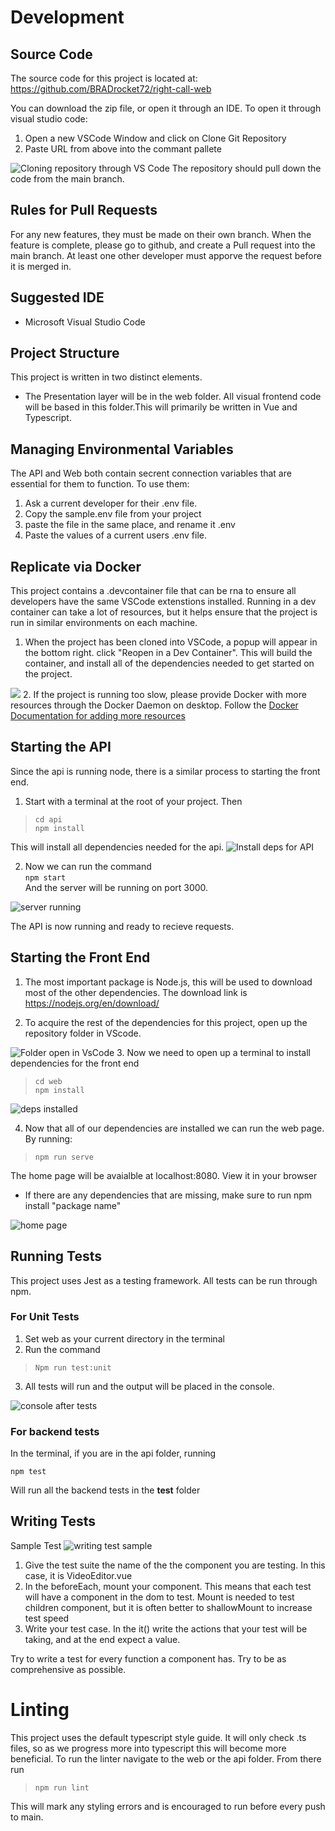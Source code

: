 # Development
## Source Code
The source code for this project is located at:<br>
 <a href="https://github.com/BRADrocket72/right-call-web">https://github.com/BRADrocket72/right-call-web</a>

 You can download the zip file, or open it through an IDE. To open it through visual studio code:<br>
 1. Open a new VSCode Window and click on Clone Git Repository
 2. Paste URL from above into the commant pallete
<img src='./Assets/clone_repo_dev.png' alt="Cloning repository through VS Code">
 The repository should pull down the code from the main branch.<br>

 ## Rules for Pull Requests
 For any new features, they must be made on their own branch. When the feature is complete, please go to github, and create a Pull request into the main branch. At least one other developer must apporve the request before it is merged in.


## Suggested IDE
-  Microsoft Visual Studio Code 

## Project Structure
This project is written in two distinct elements.
- The Presentation layer will be in the web folder. All visual frontend code will be based in this folder.This will primarily be written in Vue and Typescript.

## Managing Environmental Variables
The API and Web both contain secrent connection variables that are essential for them to function. To use them:
1. Ask a current developer for their .env file.
2. Copy the sample.env file from your project
3. paste the file in the same place, and rename it .env
4. Paste the values of a current users .env file.

## Replicate via Docker
This project contains a .devcontainer file that can be rna to ensure all developers have the same VSCode extenstions installed. Running in a dev container can take a lot of resources, but it helps ensure that the project is run in similar environments on each machine.

1. When the project has been cloned into VSCode, a popup will appear in the bottom right. click "Reopen in a Dev Container".
This will build the container, and install all of the dependencies needed to get started on the project.
<img src="../Documentation/Assets/start_in_dev_container.png">
2. If the project is running too slow, please provide Docker with more resources through the Docker Daemon on desktop. Follow the <a href="https://docs.docker.com/config/containers/resource_constraints/"> Docker Documentation for adding more resources</a>

## Starting the API
Since the api is running node, there is a similar process to starting the front end.

1. Start with a terminal at the root of your project. Then <br>
>   `cd api`<br>
    `npm install` <br>
>
This will install all dependencies needed for the api.
<img src="../Documentation\Assets\deps_for_api.png" alt="Install deps for API">

2. Now we can run the command<br>
    `npm start`<br>
And the server will be running on port 3000.
<img src="../Documentation\Assets\server_started.png" alt="server running">

The API is now running and ready to recieve requests.



## Starting the Front End
1. The most important package is Node.js, this will be used to download most of the other dependencies. The download link is https://nodejs.org/en/download/

2. To acquire the rest of the dependencies for this project, open up the repository folder in VScode.

<img src ="../Documentation\Assets\open_in_vscode.png" alt="Folder open in VsCode" >
3. Now we need to open up a terminal to install dependencies for the front end

>`cd web`<br>
`npm install`

<img src="../Documentation\Assets\install_deps.png" alt="deps installed">

4. Now that all of our dependencies are installed we can run the web page.<br>
By running:<br>
>`npm run serve`

The home page will be avaialble at localhost:8080. View it in your browser<br>
- If there are any dependencies that are missing, make sure to run npm install "package name"
<img src = "..\Documentation\Assets\home_page.png" alt="home page">


## Running Tests
This project uses Jest as a testing framework. All tests can be run through npm.
 ### For Unit Tests
 1. Set web as your current directory in the terminal
 2. Run the command <br>
 >`Npm run test:unit`<br>
 3. All tests will run and the output will be placed in the console.
<img src="../Documentation\Assets\console_after_tests.png" alt="console after tests">

### For backend tests
In the terminal, if you are in the api folder, running
>
`npm test`
>
Will run all the backend tests in the __test__ folder

## Writing Tests
Sample Test
<img src="../Documentation\Assets\writing_test_sample.png" alt= "writing test sample"><br>
1. Give the test suite the name of the the component you are testing. In this case, it is VideoEditor.vue
2. In the beforeEach, mount your component. This means that each test will have a component in the dom to test. Mount is needed to test children component, but it is often better to shallowMount to increase test speed
3. Write your test case. In the it() write the actions that your test will be taking, and at the end expect a value.

Try to write a test for every function a component has. Try to be as comprehensive as possible.

# Linting
  This project uses the default typescript style guide. It will only check .ts files, so as we progress more into typescript this will become more beneficial. To run the linter navigate to the web or the api folder. From there run 
  >`npm run lint`
  
  This will mark any styling errors and is encouraged to run before every push to main.